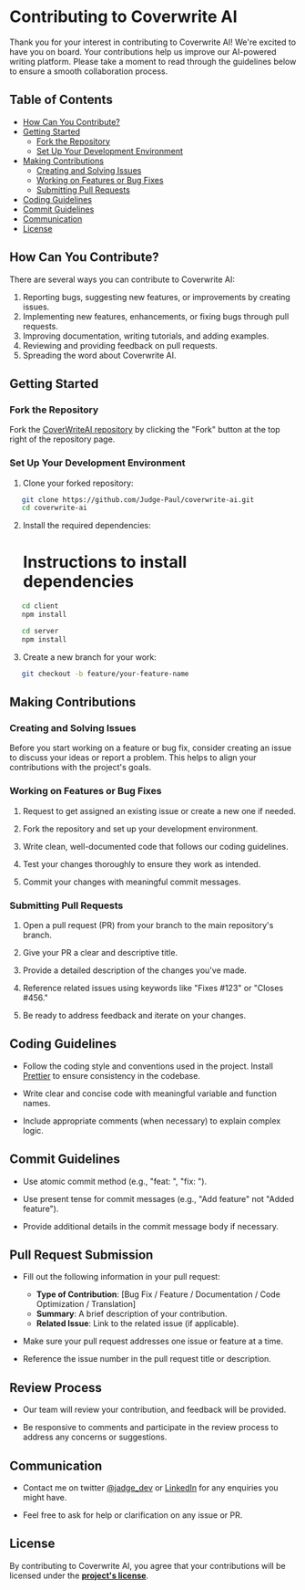 # Contributing to Coverwrite AI

Thank you for your interest in contributing to Coverwrite AI! We're excited to have you on board. Your contributions help us improve our AI-powered writing platform. Please take a moment to read through the guidelines below to ensure a smooth collaboration process.

## Table of Contents

- [How Can You Contribute?](#how-can-you-contribute)
- [Getting Started](#getting-started)
  - [Fork the Repository](#fork-the-repository)
  - [Set Up Your Development Environment](#set-up-your-development-environment)
- [Making Contributions](#making-contributions)
  - [Creating and Solving Issues](#creating-and-solving-issues)
  - [Working on Features or Bug Fixes](#working-on-features-or-bug-fixes)
  - [Submitting Pull Requests](#submitting-pull-requests)
- [Coding Guidelines](#coding-guidelines)
- [Commit Guidelines](#commit-guidelines)
- [Communication](#communication)
- [License](#license)

## How Can You Contribute?

There are several ways you can contribute to Coverwrite AI:

1. Reporting bugs, suggesting new features, or improvements by creating issues.
2. Implementing new features, enhancements, or fixing bugs through pull requests.
3. Improving documentation, writing tutorials, and adding examples.
4. Reviewing and providing feedback on pull requests.
5. Spreading the word about Coverwrite AI.

## Getting Started

### Fork the Repository

Fork the [CoverWriteAI repository](https://github.com/Judge-Paul/coverwrite-ai) by clicking the "Fork" button at the top right of the repository page.

### Set Up Your Development Environment

1. Clone your forked repository:

```bash
   git clone https://github.com/Judge-Paul/coverwrite-ai.git
   cd coverwrite-ai
```

2. Install the required dependencies:

   # Instructions to install dependencies

```bash
   cd client
   npm install
```

```bash
   cd server
   npm install
```

3. Create a new branch for your work:

```bash
   git checkout -b feature/your-feature-name
```

## Making Contributions

### Creating and Solving Issues

Before you start working on a feature or bug fix, consider creating an issue to discuss your ideas or report a problem. This helps to align your contributions with the project's goals.

### Working on Features or Bug Fixes

1. Request to get assigned an existing issue or create a new one if needed.

2. Fork the repository and set up your development environment.

3. Write clean, well-documented code that follows our coding guidelines.

4. Test your changes thoroughly to ensure they work as intended.

5. Commit your changes with meaningful commit messages.

### Submitting Pull Requests

1. Open a pull request (PR) from your branch to the main repository's branch.

2. Give your PR a clear and descriptive title.

3. Provide a detailed description of the changes you've made.

4. Reference related issues using keywords like "Fixes #123" or "Closes #456."

5. Be ready to address feedback and iterate on your changes.

## Coding Guidelines

- Follow the coding style and conventions used in the project. Install [Prettier](https://marketplace.visualstudio.com/items?itemName=esbenp.prettier-vscode) to ensure consistency in the codebase.

- Write clear and concise code with meaningful variable and function names.

- Include appropriate comments (when necessary) to explain complex logic.

## Commit Guidelines

- Use atomic commit method (e.g., "feat: ", "fix: ").

- Use present tense for commit messages (e.g., "Add feature" not "Added feature").


- Provide additional details in the commit message body if necessary.

## Pull Request Submission

- Fill out the following information in your pull request:
  - **Type of Contribution**: [Bug Fix / Feature / Documentation / Code Optimization / Translation]
  - **Summary**: A brief description of your contribution.
  - **Related Issue**: Link to the related issue (if applicable).

- Make sure your pull request addresses one issue or feature at a time.

- Reference the issue number in the pull request title or description.

## Review Process

- Our team will review your contribution, and feedback will be provided.

- Be responsive to comments and participate in the review process to address any concerns or suggestions.

## Communication

- Contact me on twitter [@jadge_dev](x.com/jadge_dev) or [LinkedIn](https://www.linkedin.com/in/judge-paul-ogebe) for any enquiries you might have.

- Feel free to ask for help or clarification on any issue or PR.

## License

By contributing to Coverwrite AI, you agree that your contributions will be licensed under the **[project's license](./LICENSE)**.
